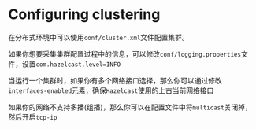 # Configuring clustering

在分布式环境中可以使用`conf/cluster.xml`文件配置集群。

如果你想要采集集群配置过程中的信息，可以修改`conf/logging.properties`文件，设置`com.hazelcast.level=INFO`

当运行一个集群时，如果你有多个网络接口选择，那么你可以通过修改`interfaces-enabled`元素，确保`Hazelcast`使用的上古当前网络接口

如果你的网络不支持多播(组播)，那么你可以在配置文件中将`multicast`关闭掉，然后开启`tcp-ip`